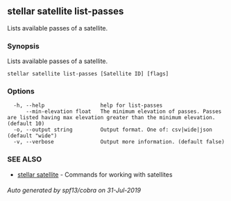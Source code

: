 ## stellar satellite list-passes

Lists available passes of a satellite.

### Synopsis

Lists available passes of a satellite.

```
stellar satellite list-passes [Satellite ID] [flags]
```

### Options

```
  -h, --help                  help for list-passes
      --min-elevation float   The minimum elevation of passes. Passes are listed having max elevation greater than the minimum elevation. (default 10)
  -o, --output string         Output format. One of: csv|wide|json (default "wide")
  -v, --verbose               Output more information. (default false)
```

### SEE ALSO

* [stellar satellite](stellar_satellite.md)	 - Commands for working with satellites

###### Auto generated by spf13/cobra on 31-Jul-2019

